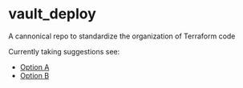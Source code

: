 # vault_deploy
A cannonical repo to standardize the organization of Terraform code 

Currently taking suggestions see:
  - [Option A](https://github.com/sshastri/vault_deploy/tree/option_a)
  - [Option B](https://github.com/sshastri/vault_deploy/tree/option_b)
